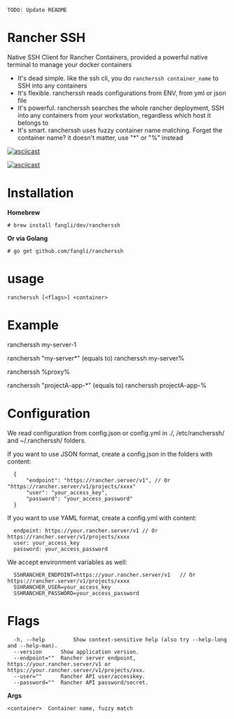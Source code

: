 ```
TODO: Update README
```

Rancher SSH
===========

Native SSH Client for Rancher Containers, provided a powerful native terminal to manage your docker containers

  * It's dead simple. like the ssh cli, you do `rancherssh container_name` to SSH into any containers
  * It's flexible. rancherssh reads configurations from ENV, from yml or json file
  * It's powerful. rancherssh searches the whole rancher deployment, SSH into any containers from your workstation, regardless which host it belongs to
  * It's smart. rancherssh uses fuzzy container name matching. Forget the container name? it doesn't matter, use "*" or "%" instead

[![asciicast](demo.gif)](https://asciinema.org/a/83555)

[![asciicast](https://asciinema.org/a/83555.png)](https://asciinema.org/a/83555)

Installation
============

**Homebrew**

`# brew install fangli/dev/rancherssh`


**Or via Golang**

`# go get github.com/fangli/rancherssh`



usage
=====

`rancherssh [<flags>] <container>`

Example
=======

  rancherssh my-server-1
  
  rancherssh "my-server*"  (equals to) rancherssh my-server%
  
  rancherssh %proxy%
  
  rancherssh "projectA-app-*" (equals to) rancherssh projectA-app-%

Configuration
=============

  We read configuration from config.json or config.yml in ./, /etc/rancherssh/ and ~/.rancherssh/ folders.

  If you want to use JSON format, create a config.json in the folders with content:

      {
          "endpoint": "https://rancher.server/v1", // Or "https://rancher.server/v1/projects/xxxx"
          "user": "your_access_key",
          "password": "your_access_password"
      }

  If you want to use YAML format, create a config.yml with content:

      endpoint: https://your.rancher.server/v1 // Or https://rancher.server/v1/projects/xxxx
      user: your_access_key
      password: your_access_password

  We accept environment variables as well:

      SSHRANCHER_ENDPOINT=https://your.rancher.server/v1   // Or https://rancher.server/v1/projects/xxxx
      SSHRANCHER_USER=your_access_key
      SSHRANCHER_PASSWORD=your_access_password


Flags
=====

      -h, --help         Show context-sensitive help (also try --help-long and --help-man).
      --version      Show application version.
      --endpoint=""  Rancher server endpoint, https://your.rancher.server/v1 or https://your.rancher.server/v1/projects/xxx.
      --user=""      Rancher API user/accesskey.
      --password=""  Rancher API password/secret.

**Args**

`<container>  Container name, fuzzy match`
